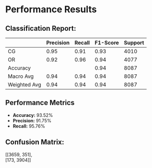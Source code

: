 # Performance Results

## Classification Report:

|            | Precision | Recall | F1-Score | Support |
|------------|-----------|--------|----------|---------|
| CG         | 0.95      | 0.91   | 0.93     | 4010    |
| OR         | 0.92      | 0.96   | 0.94     | 4077    |
| Accuracy   |           |        | 0.94     | 8087    |
| Macro Avg  | 0.94      | 0.94   | 0.94     | 8087    |
| Weighted Avg | 0.94    | 0.94   | 0.94     | 8087    |

## Performance Metrics

- **Accuracy:** 93.52%
- **Precision:** 91.75%
- **Recall:** 95.76%

## Confusion Matrix:

[[3659, 351],  
 [173, 3904]]

